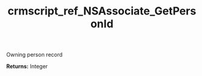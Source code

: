 ﻿---
title: crmscript_ref_NSAssociate_GetPersonId
description: Integer NSAssociate.GetPersonId()
intellisense: NSAssociate.GetPersonId
keywords: NSAssociate, GetPersonId
so.topic: reference
---

Owning person record

**Returns:** Integer


